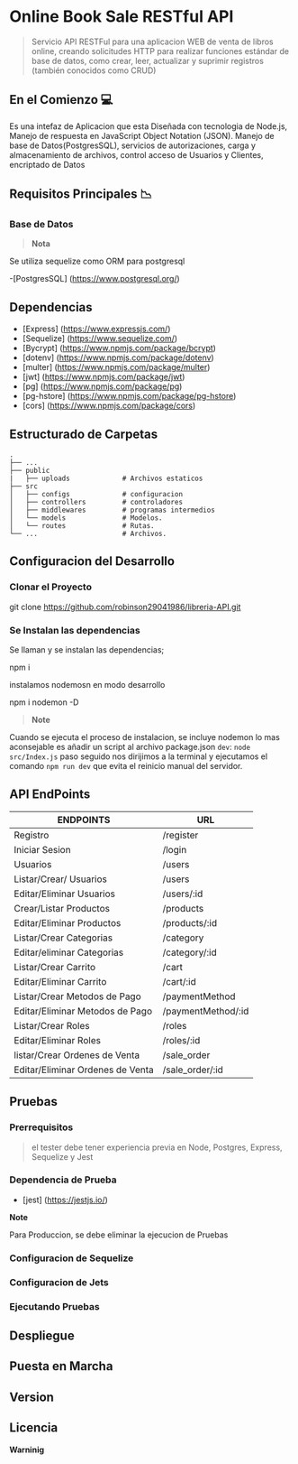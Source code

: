 # Online Book Sale RESTful API 

> Servicio API RESTFul para una aplicacion WEB de venta de libros online, creando solicitudes HTTP para realizar funciones estándar de base de datos, como crear, leer, actualizar y suprimir registros (también conocidos como CRUD)



## En el Comienzo 💻

Es una intefaz de Aplicacion que esta Diseñada con tecnologia de Node.js, Manejo de respuesta en JavaScript Object Notation (JSON). Manejo de base de Datos(PostgresSQL), servicios de autorizaciones, carga y almacenamiento de archivos, control acceso de Usuarios y Clientes, encriptado de Datos 

## Requisitos Principales 📉


### Base de Datos

> **Nota**

Se utiliza sequelize como ORM para postgresql

-[PostgresSQL] (https://www.postgresql.org/)

## Dependencias

- [Express] (https://www.expressjs.com/)
- [Sequelize] (https://www.sequelize.com/)
- [Bycrypt] (https://www.npmjs.com/package/bcrypt)
- [dotenv] (https://www.npmjs.com/package/dotenv)
- [multer] (https://www.npmjs.com/package/multer)
- [jwt] (https://www.npmjs.com/package/jwt)
- [pg] (https://www.npmjs.com/package/pg)
- [pg-hstore] (https://www.npmjs.com/package/pg-hstore)
- [cors] (https://www.npmjs.com/package/cors)


## Estructurado de Carpetas

    .
    ├── ...
    ├── public                  
    |   ├── uploads             # Archivos estaticos
    ├── src                     
    │   ├── configs             # configuracion
    │   ├── controllers         # controladores
    │   ├── middlewares         # programas intermedios
    │   └── models              # Modelos.
    │   └── routes              # Rutas.
    └── ...                     # Archivos.


## Configuracion del Desarrollo

### Clonar el Proyecto

git clone https://github.com/robinson29041986/libreria-API.git

### Se Instalan las dependencias

Se llaman y se instalan las dependencias;

npm i

instalamos nodemosn en modo desarrollo

npm i nodemon -D

> **Note** 

Cuando se ejecuta el proceso de instalacion, se incluye nodemon lo mas aconsejable es añadir un script al archivo package.json `dev`: `node src/Index.js` paso seguido nos dirijimos a la terminal y ejecutamos el comando `npm run dev` que evita el reinicio manual del servidor.


## API EndPoints

| ENDPOINTS                       | URL                                        
| --------------------------------| ------------------------------------------ 
| Registro                        | /register           
| Iniciar Sesion                  | /login               
| Usuarios                        | /users       
| Listar/Crear/ Usuarios          | /users             
| Editar/Eliminar Usuarios        | /users/:id          
| Crear/Listar Productos          | /products
| Editar/Eliminar Productos       | /products/:id
| Listar/Crear Categorias         | /category
| Editar/eliminar Categorias      | /category/:id
| Listar/Crear Carrito            | /cart
| Editar/Eliminar Carrito         | /cart/:id
| Listar/Crear Metodos de Pago    | /paymentMethod
| Editar/Eliminar Metodos de Pago | /paymentMethod/:id
| Listar/Crear Roles              | /roles
| Editar/Eliminar Roles           | /roles/:id
| listar/Crear Ordenes de Venta   | /sale_order
| Editar/Eliminar Ordenes de Venta| /sale_order/:id


## Pruebas

### Prerrequisitos

> el tester debe tener experiencia previa en Node, Postgres, Express, Sequelize y Jest

### Dependencia de Prueba

- [jest] (https://jestjs.io/)

**Note**

Para Produccion, se debe eliminar la ejecucion de Pruebas

### Configuracion de Sequelize

### Configuracion de Jets

### Ejecutando Pruebas

## Despliegue

## Puesta en Marcha

## Version

## Licencia

**Warninig**


